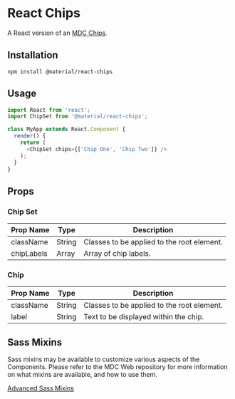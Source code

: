 # React Chips

A React version of an [MDC Chips](https://github.com/material-components/material-components-web/tree/master/packages/mdc-chips).

## Installation

```
npm install @material/react-chips
```

## Usage

```js
import React from 'react';
import ChipSet from '@material/react-chips';

class MyApp extends React.Component {
  render() {
    return (
      <ChipSet chips={['Chip One', 'Chip Two']} />
    );
  }
}
```

## Props

### Chip Set

Prop Name | Type | Description
--- | --- | ---
className | String | Classes to be applied to the root element.
chipLabels | Array | Array of chip labels.

### Chip

Prop Name | Type | Description
--- | --- | ---
className | String | Classes to be applied to the root element.
label | String | Text to be displayed within the chip.

## Sass Mixins

Sass mixins may be available to customize various aspects of the Components. Please refer to the
MDC Web repository for more information on what mixins are available, and how to use them.

[Advanced Sass Mixins](https://github.com/material-components/material-components-web/blob/v0.35.0/packages/mdc-chips/README.md#sass-mixins)
